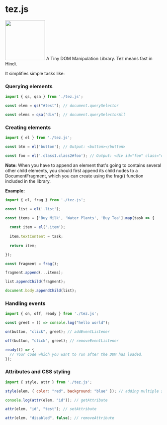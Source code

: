 # tez.js
<img src="https://raw.githubusercontent.com/rwbeast/tez.js/master/logo.svg" width="128px" height="128px">
A Tiny DOM Manipulation Library. Tez means fast in Hindi.

It simplifies simple tasks like:

### Querying elements

```javascript
import { qs, qsa } from './tez.js';

const elem = qs("#test"); // document.querySelector

const elems = qsa("div"); // document.querySelectorAll
```

### Creating elements

```javascript
import { el } from './tez.js';

const btn = el('button'); // Output: <button></button>

const foo = el('.class1.class2#foo'); // Output: <div id="foo" class="class1 class2"></div>
```
**Note:** When you have to append an element that's going to contains several other child elements, 
you should first append its child nodes to a DocumentFragment, which you can create using the frag() function included in the library.

**Example:**
```javascript
import { el, frag } from './tez.js';

const list = el('.list');

const items = ['Buy Milk', 'Water Plants', 'Buy Tea'].map(task => {
  
  const item = el('.item');
  
  item.textContent = task;
  
  return item;

});

const fragment = frag();

fragment.append(...items);

list.appendChild(fragment);

document.body.appendChild(list);
```

### Handling events

```javascript 
import { on, off, ready } from './tez.js';

const greet = () => console.log("hello world");

on(button, "click", greet); // addEventListener

off(button, "click", greet); // removeEventListener

ready(() => {
  // Your code which you want to run after the DOM has loaded.
});
```
### Attributes and CSS styling

```javascript
import { style, attr } from './tez.js';

style(elem, { color: "red", background: "blue" }); // adding multiple styles to an element

console.log(attr(elem, "id")); // getAttribute

attr(elem, "id", "test"); // setAttribute

attr(elem, "disabled", false); // removeAttribute
```
